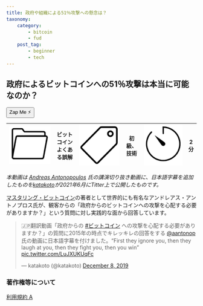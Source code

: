 ```yaml
---
title: 政府や組織による51％攻撃への懸念は？
taxonomy:
    category:
        - bitcoin
        - fud
    post_tag:
        - beginner
        - tech
---
```


## 政府によるビットコインへの51％攻撃は本当に可能なのか？

<button class="zap-button" data-npub="npub1uyf6ghmjy8p8mnt8jhutgh4jtjvzn7euwjf4yvpwuzwan5jl8xysnvsmuw" data-relays="wss://relay.damus.io,wss://relay.snort.social,wss://nostr.wine,wss://relay.nostr.band">Zap Me ⚡</button>

|  ![Category](/_images/category.png)  |  ビットコインよくある誤解  |  ![Tag](/_images/tag.png)  |  初級、技術  | ![Time](/_images/timer.png)  |  2分  |
| ---- | ---- | ---- | ---- | ---- | ---- |

*本動画は [Andreas Antonopoulos](https://youtu.be/ncPyMUfNyVM?si=bREQ7cXXvdGxEi8K) 氏の講演切り抜き動画に、日本語字幕を追加したものを[katakoto](https://twitter.com/katakoto)が2021年6月にTitter上で公開したものです。*

[マスタリング・ビットコイン](https://www.amazon.co.jp/gp/product/B072JJL66R/ref=as_li_tl?ie=UTF8&camp=247&creative=1211&creativeASIN=B072JJL66R&linkCode=as2&tag=bitcoin07-22&linkId=e83ba0911f40757a9a611cdd8e89e5e3)の著者として世界的にも有名なアンドレアス・アントノプロス氏が、観客からの「政府からのビットコインへの攻撃を心配する必要がありますか？」という質問に対し実践的な面から回答しています。

<blockquote class="twitter-tweet"><p lang="ja" dir="ltr">🇯🇵翻訳動画「政府からの <a href="https://twitter.com/hashtag/%E3%83%93%E3%83%83%E3%83%88%E3%82%B3%E3%82%A4%E3%83%B3?src=hash&amp;ref_src=twsrc%5Etfw">#ビットコイン</a> への攻撃を心配する必要がありますか？」の質問に2015年の時点でキレッキレの回答をする <a href="https://twitter.com/aantonop?ref_src=twsrc%5Etfw">@aantonop</a> 氏の動画に日本語字幕を付けました。“First they ignore you, then they laugh at you, then they fight you, then you win” <a href="https://t.co/LuJXUKUqFc">pic.twitter.com/LuJXUKUqFc</a></p>&mdash; katakoto (@katakoto) <a href="https://twitter.com/katakoto/status/1203567725223636992?ref_src=twsrc%5Etfw">December 8, 2019</a></blockquote>


### 著作権等について
[利用規約 A](https://lostinbitcoin.jp/copyright/#uaa)
